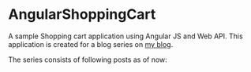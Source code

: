AngularShoppingCart
===================

A sample Shopping cart application using Angular JS and Web API. This application is created for a blog series on <a href="http://sravi-kiran.blogspot.com">my blog</a>.

The series consists of following posts as of now:

